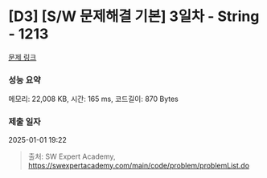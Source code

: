 # [D3] [S/W 문제해결 기본] 3일차 - String - 1213 

[문제 링크](https://swexpertacademy.com/main/code/problem/problemDetail.do?contestProbId=AV14P0c6AAUCFAYi) 

### 성능 요약

메모리: 22,008 KB, 시간: 165 ms, 코드길이: 870 Bytes

### 제출 일자

2025-01-01 19:22



> 출처: SW Expert Academy, https://swexpertacademy.com/main/code/problem/problemList.do